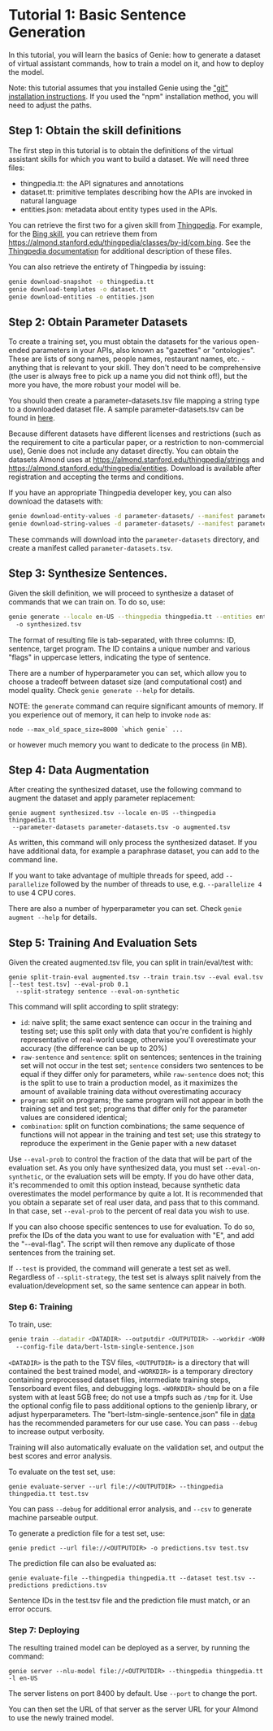 # Tutorial 1: Basic Sentence Generation

In this tutorial, you will learn the basics of Genie: how to generate a dataset
of virtual assistant commands, how to train a model on it, and how to deploy
the model.

Note: this tutorial assumes that you installed Genie using the ["git" installation
instructions](install.md). If you used the "npm" installation method, you will
need to adjust the paths.

## Step 1: Obtain the skill definitions

The first step in this tutorial is to obtain the definitions of the virtual assistant
skills for which you want to build a dataset. We will need three files:

- thingpedia.tt: the API signatures and annotations
- dataset.tt: primitive templates describing how the APIs are invoked in natural language
- entities.json: metadata about entity types used in the APIs.

You can retrieve the first two for a given skill from [Thingpedia](https://thingpedia.stanford.edu).
For example, for the [Bing skill](https://almond.stanford.edu/thingpedia/devices/by-id/com.bing),
you can retrieve them from <https://almond.stanford.edu/thingpedia/classes/by-id/com.bing>.
See the [Thingpedia documentation](https://almond.stanford.edu/thingpedia/developers/thingpedia-nl-support.md)
for additional description of these files.

You can also retrieve the entirety of Thingpedia by issuing:
```bash
genie download-snapshot -o thingpedia.tt
genie download-templates -o dataset.tt
genie download-entities -o entities.json
```

## Step 2: Obtain Parameter Datasets

To create a training set, you must obtain the datasets for the various open-ended
parameters in your APIs, also known as "gazettes" or "ontologies". These are
lists of song names, people names, restaurant names, etc. - anything that is relevant
to your skill. They don't need to be comprehensive (the user is always free to
pick up a name you did not think of!), but the more you have, the more robust your model will be.

You should then create a parameter-datasets.tsv file mapping a string type to a
downloaded dataset file.
A sample parameter-datasets.tsv can be found in [here](https://github.com/stanford-oval/genie-toolkit/blob/master/test/data/parameter-datasets.tsv).

Because different datasets have different licenses and restrictions (such as the requirement to cite
a particular paper, or a restriction to non-commercial use), Genie does not include any dataset directly.
You can obtain the datasets Almond uses at <https://almond.stanford.edu/thingpedia/strings> and
<https://almond.stanford.edu/thingpedia/entities>. Download
is available after registration and accepting the terms and conditions.

If you have an appropriate Thingpedia developer key, you can also download the datasets
with:
```bash
genie download-entity-values -d parameter-datasets/ --manifest parameter-datasets.tsv
genie download-string-values -d parameter-datasets/ --manifest parameter-datasets.tsv --append-manifest
```

These commands will download into the `parameter-datasets` directory, and
create a manifest called `parameter-datasets.tsv`.

## Step 3: Synthesize Sentences.

Given the skill definition, we will proceed to synthesize a dataset of commands that we
can train on. To do so, use:

```bash
genie generate --locale en-US --thingpedia thingpedia.tt --entities entities.json --dataset dataset.tt
  -o synthesized.tsv
```

The format of resulting file is tab-separated, with three columns: ID, sentence,
target program. The ID contains a unique number and various "flags" in uppercase
letters, indicating the type of sentence.

There are a number of hyperparameter you can set, which allow you to choose a
tradeoff between dataset size (and computational cost) and model quality. Check
`genie generate --help` for details.

NOTE: the `generate` command can require significant amounts of memory.
If you experience out of memory, it can help to invoke `node` as:
```
node --max_old_space_size=8000 `which genie` ...
```
or however much memory you want to dedicate to the process (in MB).

## Step 4: Data Augmentation

After creating the synthesized dataset, use the following command to augment the dataset
and apply parameter replacement:
```
genie augment synthesized.tsv --locale en-US --thingpedia thingpedia.tt
 --parameter-datasets parameter-datasets.tsv -o augmented.tsv
```

As written, this command will only process the synthesized dataset. If you have
additional data, for example a paraphrase dataset, you can add to the command line.

If you want to take advantage of multiple threads for speed, add `--parallelize`
followed by the number of threads to use, e.g. `--parallelize 4` to use 4 CPU cores.

There are also a number of hyperparameter you can set. Check
`genie augment --help` for details.

## Step 5: Training And Evaluation Sets

Given the created augmented.tsv file, you can split in train/eval/test with:
```
genie split-train-eval augmented.tsv --train train.tsv --eval eval.tsv [--test test.tsv] --eval-prob 0.1
  --split-strategy sentence --eval-on-synthetic
```

This command will split according to split strategy:
- `id`: naive split; the same exact sentence can occur in the training and testing set; use this split only
  with data that you're confident is highly representative of real-world usage, otherwise you'll overestimate
  your accuracy (the difference can be up to 20%)
- `raw-sentence` and `sentence`: split on sentences; sentences in the training set will not occur in the test
  set; `sentence` considers two sentences to be equal if they differ only for parameters, while `raw-sentence`
  does not; this is the split to use to train a production model, as it maximizes the amount of available
  training data without overestimating accuracy
- `program`: split on programs; the same program will not appear in both the training set and test set;
  programs that differ only for the parameter values are considered identical;
- `combination`: split on function combinations; the same sequence of functions will not appear in the training
  and test set; use this strategy to reproduce the experiment in the Genie paper with a new dataset

Use `--eval-prob` to control the fraction of the data that will be part of the evaluation set.
As you only have synthesized data, you must set `--eval-on-synthetic`, or the evaluation
sets will be empty. If you do have other data, it's recommended to omit this option instead,
because synthetic data overestimates the model performance by quite a lot.
It is recommended that you obtain a separate set of real user data, and pass
that to this command. In that case, set `--eval-prob` to the percent of real data
you wish to use.

If you can also choose specific sentences to use for evaluation. To do so,
prefix the IDs of the data you want to use for evaluation with "E", and add the
"--eval-flag". The script will then remove any duplicate of those sentences
from the training set.

If `--test` is provided, the command will generate a test set as well. Regardless of `--split-strategy`,
the test set is always split naively from the evaluation/development set, so the same sentence can appear
in both.

### Step 6: Training

To train, use:
```bash
genie train --datadir <DATADIR> --outputdir <OUTPUTDIR> --workdir <WORKDIR>
  --config-file data/bert-lstm-single-sentence.json
```

`<DATADIR>` is the path to the TSV files, `<OUTPUTDIR>` is a directory that will
contained the best trained model, and `<WORKDIR>` is a temporary directory containing
preprocessed dataset files, intermediate training steps, Tensorboard event files,
and debugging logs. `<WORKDIR>` should be on a file system with at least 5GB free;
do not use a tmpfs such as `/tmp` for it.
Use the optional config file to pass additional options to the genienlp library, or
adjust hyperparameters. The "bert-lstm-single-sentence.json" file in [data](../data)
has the recommended parameters for our use case.
You can pass `--debug` to increase output verbosity.

Training will also automatically evaluate on the validation set, and output the best
scores and error analysis.

To evaluate on the test set, use:
```
genie evaluate-server --url file://<OUTPUTDIR> --thingpedia thingpedia.tt test.tsv
```
You can pass `--debug` for additional error analysis, and `--csv` to generate machine parseable
output.

To generate a prediction file for a test set, use:
```
genie predict --url file://<OUTPUTDIR> -o predictions.tsv test.tsv
```

The prediction file can also be evaluated as:
```
genie evaluate-file --thingpedia thingpedia.tt --dataset test.tsv --predictions predictions.tsv
```
Sentence IDs in the test.tsv file and the prediction file must match, or an error occurs.

### Step 7: Deploying

The resulting trained model can be deployed as a server, by running the command:
```
genie server --nlu-model file://<OUTPUTDIR> --thingpedia thingpedia.tt -l en-US
```

The server listens on port 8400 by default. Use `--port` to change the port.

You can then set the URL of that server as the server URL for your Almond
to use the newly trained model.

